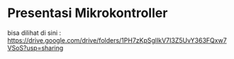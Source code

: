 # Presentasi Mikrokontroller

bisa dilihat di sini : https://drive.google.com/drive/folders/1PH7zKpSglIkV7I3Z5UvY363FQxw7VSoS?usp=sharing
